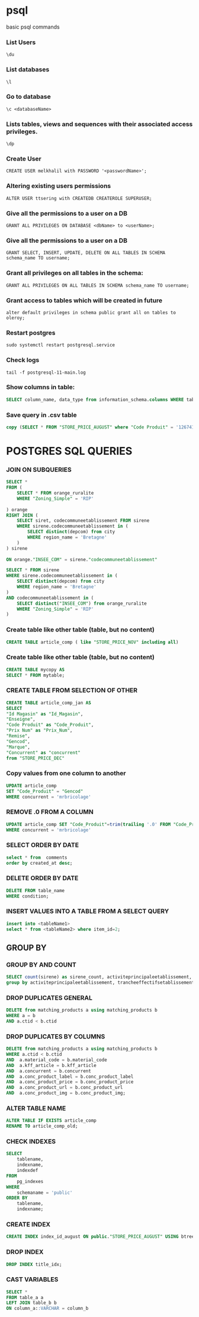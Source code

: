 # psql
basic psql commands

### List Users
```\du```

### List databases
```\l```

### Go to database
```\c <databaseName>```

### Lists tables, views and sequences with their associated access privileges.
```\dp```

### Create User
```CREATE USER melkhalil with PASSWORD '<passwordName>';```

### Altering existing users permissions
```ALTER USER ttsering with CREATEDB CREATEROLE SUPERUSER;```

### Give all the permissions to a user on a DB
```GRANT ALL PRIVILEGES ON DATABASE <dbName> to <userName>;```

### Give all the permissions to a user on a DB
```GRANT SELECT, INSERT, UPDATE, DELETE ON ALL TABLES IN SCHEMA schema_name TO username;```


### Grant all privileges on all tables in the schema:
```GRANT ALL PRIVILEGES ON ALL TABLES IN SCHEMA schema_name TO username;```

### Grant access to tables which will be created in future
```
alter default privileges in schema public grant all on tables to oleroy;
```

### Restart postgres
```
sudo systemctl restart postgresql.service
```

### Check logs
```
tail -f postgresql-11-main.log
```

### Show columns in table:
```sql
SELECT column_name, data_type from information_schema.columns WHERE table_name = 'table_name'
```

### Save query in .csv table
```sql
copy (SELECT * FROM "STORE_PRICE_AUGUST" where "Code Produit" = '1267413') To '/home/mzabalza/test.csv' CSV DELIMITER ',' HEADER
```

# POSTGRES SQL QUERIES

### JOIN ON SUBQUERIES
```sql
SELECT *
FROM (
	SELECT * FROM orange_ruralite
	WHERE "Zoning_Simple" = 'RIP'
	
) orange
RIGHT JOIN (
	SELECT siret, codecommuneetablissement FROM sirene
	WHERE sirene.codecommuneetablissement in (
		SELECT distinct(depcom) from city
		WHERE region_name = 'Bretagne'
	)
) sirene
	
ON orange."INSEE_COM" = sirene."codecommuneetablissement"
```
```sql
SELECT * FROM sirene
WHERE sirene.codecommuneetablissement in (
	SELECT distinct(depcom) from city
	WHERE region_name = 'Bretagne'
)
AND codecommuneetablissement in (
	SELECT distinct("INSEE_COM") from orange_ruralite
	WHERE "Zoning_Simple" = 'RIP'
)
```

### Create table like other table (table, but no content)
```sql
CREATE TABLE article_comp ( like "STORE_PRICE_NOV" including all)
```


### Create table like other table (table, but no content)
```sql
CREATE TABLE mycopy AS
SELECT * FROM mytable;
```
### CREATE TABLE FROM SELECTION OF OTHER
```sql
CREATE TABLE article_comp_jan AS
SELECT 
"Id Magasin" as "Id_Magasin",
"Enseigne",
"Code Produit" as "Code_Produit",
"Prix Num" as "Prix_Num",
"Remise",
"Gencod",
"Marque",
"Concurrent" as "concurrent"
from "STORE_PRICE_DEC"
```

### Copy values from one column to another
```sql
UPDATE article_comp
SET "Code_Produit" = "Gencod"
WHERE concurrent = 'mrbricolage'
```

### REMOVE .0 FROM A COLUMN
```sql
UPDATE article_comp SET "Code_Produit"=trim(trailing '.0' FROM "Code_Produit"::text)
WHERE concurrent = 'mrbricolage'
```

### SELECT ORDER BY DATE
```sql
select * from  comments
order by created_at desc;
```

### DELETE ORDER BY DATE
```sql
DELETE FROM table_name
WHERE condition;
```

### INSERT VALUES INTO A TABLE FROM A SELECT QUERY
```sql
insert into <tableName1>
select * from <tableName2> where item_id=2;
```

## GROUP BY

### GROUP BY AND COUNT
```sql
SELECT count(sirene) as sirene_count, activiteprincipaleetablissement, trancheeffectifsetablissement  FROM sirene
group by activiteprincipaleetablissement, trancheeffectifsetablissement
```


### DROP DUPLICATES GENERAL
```sql
DELETE from matching_products a using matching_products b
WHERE a = b 
AND a.ctid < b.ctid
```

### DROP DUPLICATES BY COLUMNS
```sql
DELETE from matching_products a using matching_products b
WHERE a.ctid < b.ctid
AND  a.material_code = b.material_code
AND  a.kff_article = b.kff_article
AND  a.concurrent = b.concurrent
AND  a.conc_product_label = b.conc_product_label
AND  a.conc_product_price = b.conc_product_price
AND  a.conc_product_url = b.conc_product_url
AND  a.conc_product_img = b.conc_product_img;
```
### ALTER TABLE NAME
```sql
ALTER TABLE IF EXISTS article_comp
RENAME TO article_comp_old;
```

### CHECK INDEXES
```sql
SELECT
    tablename,
    indexname,
    indexdef
FROM
    pg_indexes
WHERE
    schemaname = 'public'
ORDER BY
    tablename,
    indexname;
```

### CREATE INDEX
```sql
CREATE INDEX index_id_august ON public."STORE_PRICE_AUGUST" USING btree ("Id Magasin", "Code Produit");
```

### DROP INDEX
```sql
DROP INDEX title_idx;
```

### CAST VARIABLES
```sql
SELECT *
FROM table_a a
LEFT JOIN table_b b
ON column_a::VARCHAR = column_b 
```




